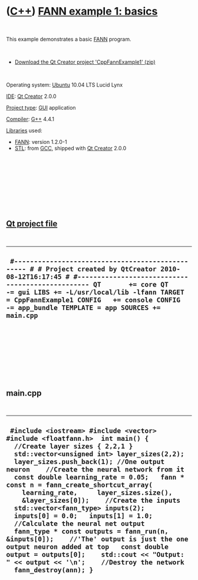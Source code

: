 



 

 

 

 

 

([C++](Cpp.htm)) [FANN example 1: basics](CppFannExample1.htm)
==============================================================

 

This example demonstrates a basic [FANN](CppFann.htm) program.

 

-   [Download the Qt Creator project
    'CppFannExample1' (zip)](CppFannExample1.zip)

 

Operating system: [Ubuntu](http://www.ubuntu.com) 10.04 LTS Lucid Lynx

[IDE](CppIde.htm): [Qt Creator](CppQtCreator.htm) 2.0.0

[Project type](CppQtProjectType.htm): [GUI](CppGui.htm) application

[Compiler](CppCompiler.htm): [G++](CppGpp.htm) 4.4.1

[Libraries](CppLibrary.htm) used:

-   [FANN](CppFann.htm): version 1.2.0-1
-   [STL](CppStl.htm): from [GCC](CppGcc.htm), shipped with [Qt
    Creator](CppQt.htm) 2.0.0

 

 

 

 

 

[Qt project file](CppQtProjectFile.htm)
---------------------------------------

 

  -----------------------------------------------------------------------------------------------------------------------------------------------------------------------------------------------------------------------------------------------------------------------------------------------------------------------------------------
  ` #------------------------------------------------- # # Project created by QtCreator 2010-08-12T16:17:45 # #------------------------------------------------- QT       += core QT       -= gui LIBS += -L/usr/local/lib -lfann TARGET = CppFannExample1 CONFIG   += console CONFIG   -= app_bundle TEMPLATE = app SOURCES += main.cpp`
  -----------------------------------------------------------------------------------------------------------------------------------------------------------------------------------------------------------------------------------------------------------------------------------------------------------------------------------------

 

 

 

 

 

main.cpp
--------

 

  -------------------------------------------------------------------------------------------------------------------------------------------------------------------------------------------------------------------------------------------------------------------------------------------------------------------------------------------------------------------------------------------------------------------------------------------------------------------------------------------------------------------------------------------------------------------------------------------------------------------------------------------------------------------------------------------------------------------------------------------------------------------------------------------------------
  ` #include <iostream> #include <vector>  #include <floatfann.h>  int main() {   //Create layer sizes { 2,2,1 }   std::vector<unsigned int> layer_sizes(2,2);   layer_sizes.push_back(1); //One output neuron    //Create the neural network from it   const double learning_rate = 0.05;   fann * const n = fann_create_shortcut_array(     learning_rate,     layer_sizes.size(),     &layer_sizes[0]);    //Create the inputs   std::vector<fann_type> inputs(2);   inputs[0] = 0.0;   inputs[1] = 1.0;    //Calculate the neural net output   fann_type * const outputs = fann_run(n, &inputs[0]);    //'The' output is just the one output neuron added at top   const double output = outputs[0];    std::cout << "Output: " << output << '\n';    //Destroy the network   fann_destroy(ann); }`
  -------------------------------------------------------------------------------------------------------------------------------------------------------------------------------------------------------------------------------------------------------------------------------------------------------------------------------------------------------------------------------------------------------------------------------------------------------------------------------------------------------------------------------------------------------------------------------------------------------------------------------------------------------------------------------------------------------------------------------------------------------------------------------------------------------

 

 

 

 

 

 

 

 

 

 





 



